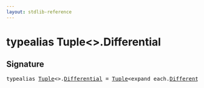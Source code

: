 ```yaml
---
layout: stdlib-reference
---
```


# typealias Tuple\<\>\.Differential

## Signature

<pre>
<span class='code_keyword'>typealias</span> <a href="/stdlib-reference/types/tuple-0/index" class="code_type">Tuple</a>&lt;&gt;.<a href="/stdlib-reference/types/tuple-0/differential-0" class="code_type">Differential</a> = <a href="/stdlib-reference/types/tuple-0/index" class="code_type">Tuple</a>&lt;<span class="code_keyword">expand</span> <span class="code_keyword">each</span>.<a href="/stdlib-reference/types/tuple-0/differential-0" class="code_type">Differential</a>&gt;;
</pre>

